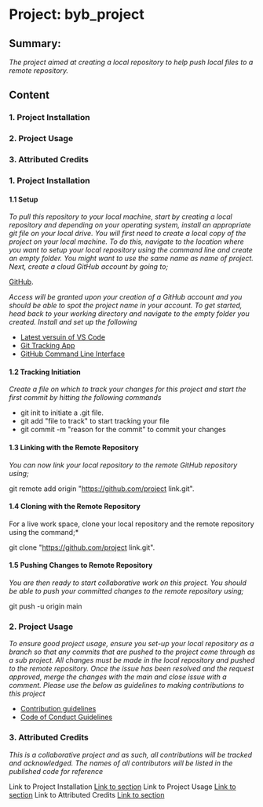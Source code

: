 # Project: byb_project

## Summary:
*The project aimed at creating a local repository to help push local files to a remote repository.*

## Content
### 1. Project Installation
### 2. Project Usage
### 3. Attributed Credits

### 1. Project Installation
#### 1.1 Setup
*To pull this repository to your local machine, start by creating a local repository and depending on your operating system, install an appropriate git file on your local drive. You will first need to create a local copy of the project on your local machine. To do this, navigate to the location where you want to setup your local repository using the command line and create an empty folder. You might want to use the same name as name of project. Next, create a cloud GitHub account by going to;*

[GitHub](http://github.com). 

*Access will be granted upon your creation of a GitHub account and you should be able to spot the project name in your account. To get started, head back to your working directory and navigate to the empty folder you created. Install and set up the following*

- [Latest versuin of VS Code](https://code.visualstudio.com/download)
- [Git Tracking App](https://github.com/git-guides/install-git)
- [GitHub Command Line Interface](https://cli.github.com/)

#### 1.2 Tracking Initiation
*Create a file on which to track your changes for this project and start the first commit by hitting the following commands*

- git init to initiate a .git file. 
- git add "file to track" to start tracking your file
- git commit -m "reason for the commit" to commit your changes

#### 1.3 Linking with the Remote Repository
*You can now link your local repository to the remote GitHub repository using;*

git remote add origin "https://github.com/project link.git". 

#### 1.4 Cloning with the Remote Repository
For a live work space, clone your local repository and the remote repository using the command;*

git clone "https://github.com/project link.git". 

#### 1.5 Pushing Changes to Remote Repository
*You are then ready to start collaborative work on this project. You should be able to push your committed changes to the remote repository using;*

git push -u origin main

### 2. Project Usage
*To ensure good project usage, ensure you set-up your local repository as a branch so that any commits that are pushed to the project come through as a sub project. All changes must be made in the local repository and pushed to the remote repository. Once the issue has been resolved and the request approved, merge the changes with the main and close issue with a comment. Please use the below as guidelines to making contributions to this project*

- [Contribution guidelines](https://github.com/openMF/web-app/blob/master/.github/CONTRIBUTING.md)
- [Code of Conduct Guidelines](https://github.com/openMF/web-app/blob/master/.github/CODE_OF_CONDUCT.md)

### 3. Attributed Credits
*This is a collaborative project and as such, all contributions will be tracked and acknowledged. The names of all contributors will be listed in the published code for reference*

Link to Project Installation [Link to section](project-installation)
Link to Project Usage [Link to section](project-usage)
Link to Attributed Credits [Link to section](attributed-credits)
